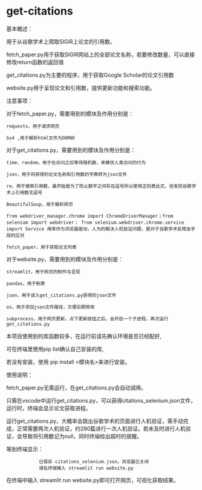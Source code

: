 # get-citations
基本概述：

  用于从谷歌学术上爬取SIGIR上论文的引用数。

  fetch_paper.py用于获取SIGIR网站上的全部论文名称，若要修改数量，可以直接修改return函数的返回值
  
  get_citations.py为主要的程序，用于获取Google Scholar的论文引用数
  
  website.py用于呈现论文和引用数，提供更新功能和搜索功能。



注意事项：

  对于fetch_paper.py，需要用到的模块及作用分别是：
  
    requests，用于请求网页
    
    bs4 ,用于解析html文件为DOM树
  
  对于get_citations.py，需要用到的模块及作用分别是：
  
    time、random，用于在访问之后等待随机数，来模仿人类访问的行为
    
    json，用于将获得的论文名称和引用数的字典转为json文件
    
    re，用于搜索引用数，最开始是为了防止数字之间存在逗号所以使用正则表达式，但发现谷歌学术上引用数无逗号
    
    BeautifulSoup，用于解析网页
    
    from webdriver_manager.chrome import ChromeDriverManager；from selenium import webdriver； from selenium.webdriver.chrome.service import Service 用来作为浏览器驱动，人为的解决人机验证问题，是对于谷歌学术反爬虫手段的应对
    
    fetch_paper，用于获取论文列表
  
  对于website.py，需要用到的模块及作用分别是：
  
    streamlit，用于网页的制作与呈现
    
    pandas，用于制表
    
    json，用于读入get_citations.py获得的json文件
    
    os，用于添加json文件路径，方便后期修改
    
    subprocess，用于网页更新，点下更新按钮之后，会开启一个子进程，再次运行get_citations.py
  
  
  本项目使用到的库函数较多，在运行前请先确认环境是否已经配好,
  
  可在终端里使用pip list确认自己安装的库,
  
  若没有安装，使用 pip install <模块名>来进行安装。



使用说明：

  fetch_paper.py无需运行，在get_citations.py会自动调用。
  
  只需在vscode中运行get_citations.py，可以获得citations_selenium.json文件，运行时，终端会显示论文获取进程。
  
  运行get_citations.py，大概率会跳出谷歌学术的页面进行人机验证，需手动完成，正常需要两次人机验证，约280篇进行一次人机验证。若未及时进行人机验证，会导致将引用数记为null，同时终端给出超时的提醒。
  
  等到终端显示：
  
                已保存 citations_selenium.json，浏览器已关闭
                请在终端输入 streamlit run website.py
                
  在终端中输入   streamlit run website.py即可打开网页，可视化获取结果。
